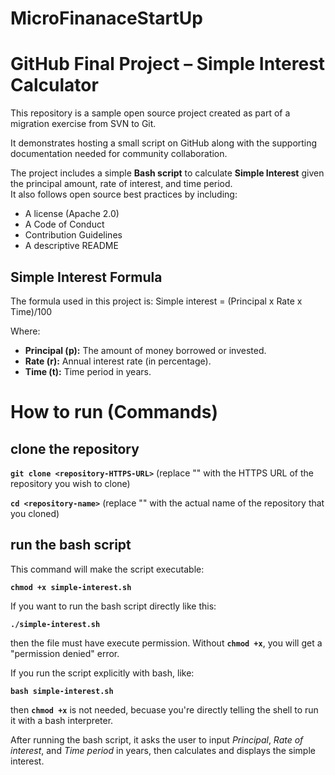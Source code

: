 # MicroFinanaceStartUp

# GitHub Final Project – Simple Interest Calculator

This repository is a sample open source project created as part of a migration exercise from SVN to Git.

It demonstrates hosting a small script on GitHub along with the supporting documentation needed for community collaboration. 

The project includes a simple **Bash script** to calculate **Simple Interest** given the principal amount, rate of interest, and time period.  
It also follows open source best practices by including:
- A license (Apache 2.0)
- A Code of Conduct
- Contribution Guidelines
- A descriptive README

## Simple Interest Formula
The formula used in this project is:
Simple interest = (Principal x Rate x Time)/100

Where:
- **Principal (p):** The amount of money borrowed or invested.
- **Rate (r):** Annual interest rate (in percentage).
- **Time (t):** Time period in years.

# How to run (Commands)
## clone the repository

**`git clone <repository-HTTPS-URL>`** (replace "<repository-HTTPS-URL>" with the HTTPS URL of the repository you wish to clone)

**`cd <repository-name>`** (replace "<repository-name>" with the actual name of the repository that you cloned)

## run the bash script

This command will make the script executable:

**`chmod +x simple-interest.sh`**

If you want to run the bash script directly like this:

**`./simple-interest.sh`**

then the file must have execute permission. Without **`chmod +x`**, you will get a "permission denied" error.

If you run the script explicitly with bash, like:

**`bash simple-interest.sh`**

then **`chmod +x`** is not needed, becuase you're directly telling the shell to run it with a bash interpreter.

After running the bash script, it asks the user to input *Principal*, *Rate of interest*, and *Time period* in years, then calculates and displays the simple interest.

